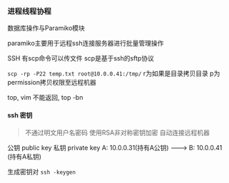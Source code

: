 ### 进程线程协程

数据库操作与Paramiko模块

paramiko主要用于远程ssh连接服务器进行批量管理操作

SSH 有scp命令可以传文件 scp是基于ssh的sftp协议

`scp -rp -P22 temp.txt root@10.0.0.41:/tmp/` r为如果是目录拷贝目录 p为permission拷贝权限至远程机器

top, vim 不能返回, top -bn


#### ssh 密钥
> 不通过明文用户名密码 使用RSA非对称密钥加密 自动连接远程机器

公钥 public key
私钥 private key
A: 10.0.0.31(持有A公钥) ---> B: 10.0.0.41 (持有A私钥)

生成密钥对 `ssh -keygen`



